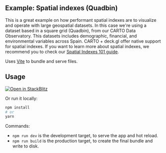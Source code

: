 ## Example: Spatial indexes (Quadbin)

This is a great example on how performant spatial indexes are to visualize and operate with large geospatial datasets. In this case we're using a dataset based in a square grid (Quadbin), from our CARTO Data Observatory. This datasets includes demographic, financial, and environmental variables across Spain. CARTO + deck.gl offer native support for spatial indexes. If you want to learn more about spatial indexes, we recommend you to check our [Spatial Indexes 101 guide](https://go.carto.com/report-spatial-indexes-101).  

Uses [Vite](https://vitejs.dev/) to bundle and serve files.

## Usage

[![Open in StackBlitz](https://developer.stackblitz.com/img/open_in_stackblitz.svg)](https://stackblitz.com/github/CartoDB/deck.gl-examples/tree/master/spatial-features-quadbin?file=index.ts)

Or run it locally:

```bash
npm install
# or
yarn
```

Commands:
* `npm run dev` is the development target, to serve the app and hot reload.
* `npm run build` is the production target, to create the final bundle and write to disk.
